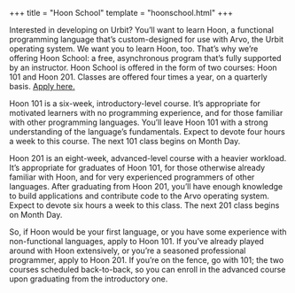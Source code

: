 +++
title = "Hoon School"
template = "hoonschool.html"
+++

Interested in developing on Urbit? You’ll want to learn Hoon, a functional programming language that’s custom-designed for use with Arvo, the Urbit operating system. We want you to learn Hoon, too. That’s why we’re offering Hoon School: a free, asynchronous program that’s fully supported by an instructor. Hoon School is offered in the form of two courses: Hoon 101 and Hoon 201. Classes are offered four times a year, on a quarterly basis. [<span class="blue60 underline">Apply here.</span>](#apply)

Hoon 101 is a six-week, introductory-level course. It’s appropriate for motivated learners with no programming experience, and for those familiar with other programming languages. You’ll leave Hoon 101 with a strong understanding of the language’s fundamentals. Expect to devote four hours a week to this course. The next 101 class begins on Month Day.

Hoon 201 is an eight-week, advanced-level course with a heavier workload. It’s appropriate for graduates of Hoon 101, for those otherwise already familiar with Hoon, and for very experienced programmers of other languages. After graduating from Hoon 201, you’ll have enough knowledge to build applications and contribute code to the Arvo operating system. Expect to devote six hours a week to this class. The next 201 class begins on Month Day.

So, if Hoon would be your first language, or you have some experience with non-functional languages, apply to Hoon 101. If you’ve already played around with Hoon extensively, or you’re a seasoned professional programmer, apply to Hoon 201. If you’re on the fence, go with 101; the two courses scheduled back-to-back, so you can enroll in the advanced course upon graduating from the introductory one.
